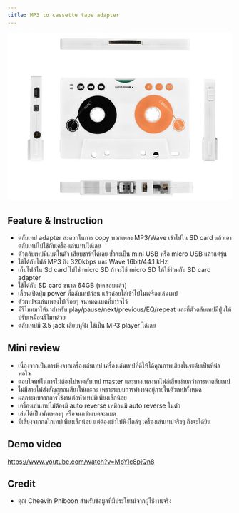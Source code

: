 ```yaml
---
title: MP3 to cassette tape adapter
---
```


![](images/mp3-to-casette-tape-adapter/mp3-to-casette-tape-adapter.png)

## Feature & Instruction
- ตลับเทป adapter สะดวกในการ copy พวกเพลง MP3/Wave เข้าไปใน SD card แล้วเอาตลับเทปไปใช้กับเครื่องเล่นเทปได้เลย
- ตัวตลับเทปมีแบตในตัว เสียบชาร์จได้เลย ขั้วจะเป็น mini USB หรือ micro USB แล้วแต่รุ่น
- ใช้ได้กับไฟล์ MP3 ถึง 320kbps และ Wave 16bit/44.1 kHz
- เก็บไฟล์ใน Sd card ไม่ใช่ micro SD ถ้าจะใช้ micro SD ให้ใช้ร่วมกับ SD card adapter
- ใช้ได้กับ SD card ขนาด 64GB (ทดสอบแล้ว)
- เลื่อนเปิดปุ่ม power ที่ตลับเทปก่อน แล้วค่อยใส่เข้าไปในเครื่องเล่นเทป
- ตัวเทปจะเล่นเพลงไปเรื่อยๆ จนหมดแบตที่ชาร์จไว้
- มีรีโมทมาให้มาสำหรับ play/pause/next/previous/EQ/repeat และที่ตัวตลับเทปมีปุ่มให้ปรับเหมือนรีโมทด้วย
- ตลับเทปมี 3.5 jack เสียบหูฟัง ใช้เป็น MP3 player ได้เลย

## Mini review
- เนื่องจากเป็นการฟังจากเครื่องเล่นเทป เครื่องเล่นเทปที่ดีให้ได้คุณภาพเสียงในระดับเป็นที่น่าพอใจ
- ตอบโจทย์ในการไม่ต้องไปหาตลับเทป master และบางเพลงหาไฟล์เสียงง่ายกว่าการหาตลับเทป
- ไม่มีสายไฟส่งสัญญาณเสียงให้เกะกะ เพราะระบบการทำงานอยู่ภายในตัวเทปทั้งหมด
- ผลกระทบจากการใช้งานต่อหัวเทปมีเพียงเล็กน้อย
- เครื่องเล่นเทปไม่ต้องมี auto reverse เหมือนมี auto reverse ในตัว
- เล่นได้เป็นพันเพลงๆ หรือจนกว่าแบตจะหมด
- มีเสียงจากกลไกเทปเพียงเล็กน้อย แต่ต้องเข้าไปฟังใกล้ๆ เครื่องเล่นเทปจริงๆ ถึงจะได้ยิน

## Demo video
https://www.youtube.com/watch?v=MpYlc8pjQn8

## Credit
- คุณ Cheevin Phiboon สำหรับข้อมูลที่มีประโยชน์จากผู้ใช้งานจริง
